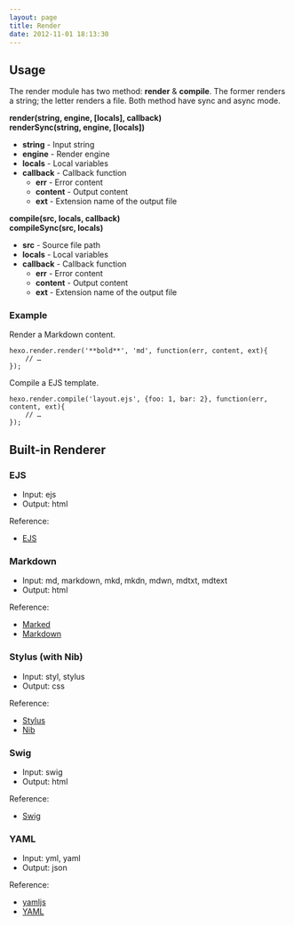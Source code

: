 ```yaml
---
layout: page
title: Render
date: 2012-11-01 18:13:30
---
```


## Usage

The render module has two method: **render** & **compile**. The former renders a string; the letter renders a file. Both method have sync and async mode.

**render(string, engine, [locals], callback)**  
**renderSync(string, engine, [locals])**

- **string** - Input string
- **engine** - Render engine
- **locals** - Local variables
- **callback** - Callback function
  - **err** - Error content
  - **content** - Output content
  - **ext** - Extension name of the output file

**compile(src, locals, callback)**  
**compileSync(src, locals)**

- **src** - Source file path
- **locals** - Local variables
- **callback** - Callback function
  - **err** - Error content
  - **content** - Output content
  - **ext** - Extension name of the output file

### Example

Render a Markdown content.

	hexo.render.render('**bold**', 'md', function(err, content, ext){
		// …
	});

Compile a EJS template.

	hexo.render.compile('layout.ejs', {foo: 1, bar: 2}, function(err, content, ext){
		// …
	});

## Built-in Renderer

### EJS

- Input: ejs
- Output: html

Reference: 

- [EJS][1]

### Markdown

- Input: md, markdown, mkd, mkdn, mdwn, mdtxt, mdtext
- Output: html

Reference: 

- [Marked][2]
- [Markdown][3]

### Stylus (with Nib)

- Input: styl, stylus
- Output: css

Reference: 

- [Stylus][4]
- [Nib][5]

### Swig

- Input: swig
- Output: html

Reference: 

- [Swig][6]

### YAML

- Input: yml, yaml
- Output: json

Reference: 

- [yamljs][7]
- [YAML][8]

[1]: https://github.com/visionmedia/ejs
[2]: https://github.com/chjj/marked
[3]: http://daringfireball.net/projects/markdown/
[4]: http://learnboost.github.com/stylus/
[5]: http://visionmedia.github.com/nib/
[6]: http://paularmstrong.github.com/swig/
[7]: https://github.com/jeremyfa/yaml.js
[8]: http://www.yaml.org/